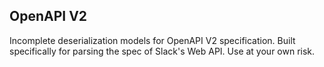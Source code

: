 ## OpenAPI V2
Incomplete deserialization models for OpenAPI V2 specification. Built specifically for parsing the spec of Slack's Web API. Use at your own risk.
